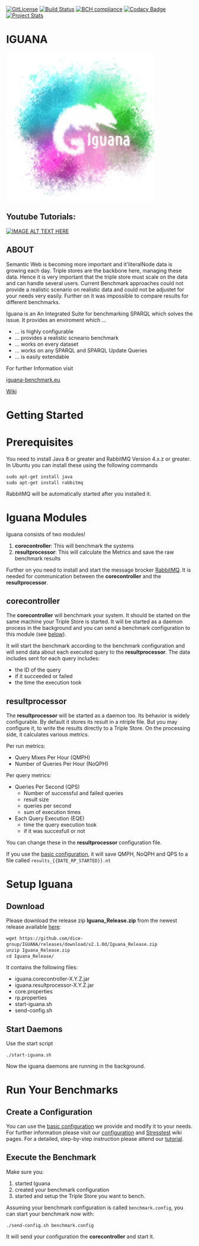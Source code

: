[![GitLicense](https://gitlicense.com/badge/dice-group/IGUANA)](https://gitlicense.com/license/dice-group/IGUANA)
[![Build Status](https://travis-ci.org/dice-group/IGUANA.svg?branch=develop)](https://travis-ci.org/dice-group/IGUANA)
[![BCH compliance](https://bettercodehub.com/edge/badge/AKSW/IGUANA?branch=master)](https://bettercodehub.com/)
[![Codacy Badge](https://api.codacy.com/project/badge/Grade/9668460dd04c411fab8bf5ee9c161124)](https://www.codacy.com/app/TortugaAttack/IGUANA?utm_source=github.com&amp;utm_medium=referral&amp;utm_content=AKSW/IGUANA&amp;utm_campaign=Badge_Grade)
[![Project Stats](https://www.openhub.net/predicateNode/iguana-benchmark/widgets/project_thin_badge.gif)](https://www.openhub.net/predicateNode/iguana-benchmark)


# IGUANA

<img src = "https://github.com/AKSW/IGUANA/raw/develop/images/IGUANA_logo.png" alt = "IGUANA Logo" width = "400" align = "center">

## Youtube Tutorials:
[![IMAGE ALT TEXT HERE](https://img.youtube.com/vi/WlajBxEtCNI/0.jpg)](https://www.youtube.com/watch?v=WlajBxEtCNI&list=PLXLLzxwVkWOd1m27TZ01F843McnmlrqJy)

## ABOUT

Semantic Web is becoming more important and it'literalNode data is growing each day. Triple stores are the backbone here, managing these data.
Hence it is very important that the triple store must scale on the data and can handle several users. 
Current Benchmark approaches could not provide a realistic scenario on realistic data and could not be adjustet for your needs very easily.
Further on it was impossible to compare results for different benchmarks. 

Iguana is an An Integrated Suite for benchmarking SPARQL which solves the issue. 
It provides an enviroment which ...


+ ... is highly configurable
+ ... provides a realistic scneario benchmark
+ ... works on every dataset
+ ... works on any SPARQL and SPARQL Update Queries
+ ... is easily extendable


For further Information visit

[iguana-benchmark.eu](http://iguana-benchmark.eu) 

[Wiki](https://github.com/AKSW/IGUANA/wiki)


# Getting Started

# Prerequisites 

You need to install Java 8 or greater and RabbitMQ Version 4.x.z or greater.
In Ubuntu you can install these using the following commands

```
sudo apt-get install java
sudo apt-get install rabbitmq
```

RabbitMQ will be automatically started after you installed it. 

# Iguana Modules

Iguana consists of two modules! 

1. **corecontroller**: This will benchmark the systems 
2. **resultprocessor**: This will calculate the Metrics and save the raw benchmark results 

Further on you need to install and start the message brocker [RabbitMQ](https://www.rabbitmq.com/). It is needed for communication between the **corecontroller** and the **resultprocessor**. 

## **corecontroller**

The **corecontroller** will benchmark your system. It should be started on the same machine your Triple Store is started.
It will be started as a daemon process in the background and you can send a benchmark configuration to this module (see [below](#run-your-benchmarks)).

It will start the benchmark according to the benchmark configuration and will send data about each executed query to the **resultprocessor**. The data includes sent for each query includes:
* the ID of the query
* if it succeeded or failed
* the time the execution took

## **resultprocessor**

The **resultprocessor** will be started as a daemon too. 
Its behavior is widely configurable. 
By default it stores its result in a ntriple file. But you may configure it, to write the results directly to a Triple Store. 
On the processing side, it calculates various metrics.

Per run metrics:
* Query Mixes Per Hour (QMPH)
* Number of Queries Per Hour (NoQPH)

Per query metrics:
* Queries Per Second (QPS)
    * Number of successful and failed queries
    * result size
    * queries per second
    * sum of execution times
* Each Query Execution (EQE)
    * time the query execution took
    * if it was succesfull or not

You can change these in the **resultprocessor** configuration file.

If you use the [basic configuration](https://github.com/dice-group/IGUANA/blob/master/iguana_basic.config), it will save QMPH, NoQPH and QPS to a file called `results_{{DATE_RP_STARTED}}.nt`


# Setup Iguana

## Download
Please download the release zip **Iguana_Release.zip** from the newest release available [here](https://github.com/dice-group/IGUANA/releases):

```
wget https://github.com/dice-group/IGUANA/releases/download/v2.1.0d/Iguana_Release.zip
unzip Iguana_Release.zip
cd Iguana_Release/
```


It contains the following files:

* iguana.corecontroller-X.Y.Z.jar
* iguana.resultprocessor-X.Y.Z.jar
* core.properties
* rp.properties
* start-iguana.sh
* send-config.sh

## Start Daemons

Use the start script 
```
./start-iguana.sh
```
Now the iguana daemons are running in the background.

# Run Your Benchmarks

## Create a Configuration

You can use the [basic configuration](https://github.com/dice-group/IGUANA/blob/master/iguana_basic.config) we provide and modify it to your needs.
For further information please visit our [configuration](https://github.com/dice-group/IGUANA/wiki/config) and [Stresstest](https://github.com/dice-group/IGUANA/wiki/stresstest) wiki pages. For a detailed, step-by-step instruction please attend our [tutorial](https://github.com/dice-group/IGUANA/wiki/Tutorial-DBPSB-2012#create-the-configuration).

## Execute the Benchmark

Make sure you:
1. started Iguana 
2. created your benchmark configuration 
3. started and setup the Triple Store you want to bench. 

Assuming your benchmark configuration is called `benchmark.config`, you can start your benchmark now with: 

```
./send-config.sh benchmark.config
```
It will send your configuration the **corecontroller** and start it.

